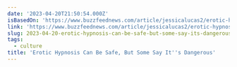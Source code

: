 ```yaml
---
date: '2023-04-20T21:50:54.000Z'
isBasedOn: 'https://www.buzzfeednews.com/article/jessicalucas2/erotic-hypnosis-bambi-sleep'
link: 'https://www.buzzfeednews.com/article/jessicalucas2/erotic-hypnosis-bambi-sleep'
slug: 2023-04-20-erotic-hypnosis-can-be-safe-but-some-say-its-dangerous
tags:
  - culture
title: 'Erotic Hypnosis Can Be Safe, But Some Say It''s Dangerous'
---
```


